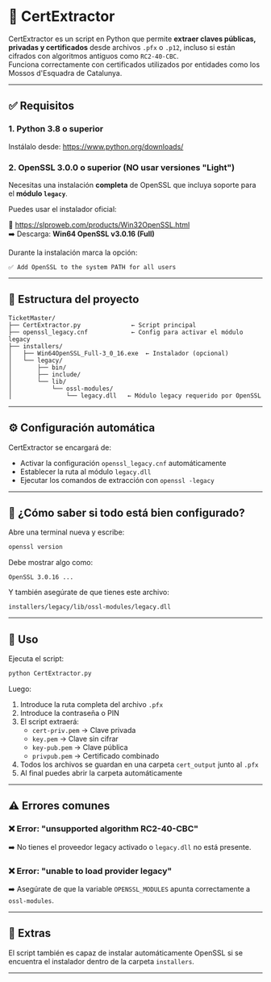
# 🔐 CertExtractor

CertExtractor es un script en Python que permite **extraer claves públicas, privadas y certificados** desde archivos `.pfx` o `.p12`, incluso si están cifrados con algoritmos antiguos como `RC2-40-CBC`.  
Funciona correctamente con certificados utilizados por entidades como los Mossos d'Esquadra de Catalunya.

---

## ✅ Requisitos

### 1. Python 3.8 o superior
Instálalo desde: https://www.python.org/downloads/

### 2. OpenSSL 3.0.0 o superior (NO usar versiones "Light")
Necesitas una instalación **completa** de OpenSSL que incluya soporte para el **módulo `legacy`**.

Puedes usar el instalador oficial:

🔗 https://slproweb.com/products/Win32OpenSSL.html  
➡️ Descarga: **Win64 OpenSSL v3.0.16 (Full)**

Durante la instalación marca la opción:
```
✅ Add OpenSSL to the system PATH for all users
```

---

## 📁 Estructura del proyecto

```
TicketMaster/
├── CertExtractor.py              ← Script principal
├── openssl_legacy.cnf            ← Config para activar el módulo legacy
├── installers/
│   ├── Win64OpenSSL_Full-3_0_16.exe  ← Instalador (opcional)
│   └── legacy/
│       ├── bin/
│       ├── include/
│       └── lib/
│           └── ossl-modules/
│               └── legacy.dll   ← Módulo legacy requerido por OpenSSL
```

---

## ⚙️ Configuración automática

CertExtractor se encargará de:
- Activar la configuración `openssl_legacy.cnf` automáticamente
- Establecer la ruta al módulo `legacy.dll`
- Ejecutar los comandos de extracción con `openssl -legacy`

---

## 🧪 ¿Cómo saber si todo está bien configurado?

Abre una terminal nueva y escribe:

```bash
openssl version
```

Debe mostrar algo como:

```
OpenSSL 3.0.16 ...
```

Y también asegúrate de que tienes este archivo:

```
installers/legacy/lib/ossl-modules/legacy.dll
```

---

## 🚀 Uso

Ejecuta el script:

```bash
python CertExtractor.py
```

Luego:
1. Introduce la ruta completa del archivo `.pfx`
2. Introduce la contraseña o PIN
3. El script extraerá:
   - `cert-priv.pem` → Clave privada
   - `key.pem` → Clave sin cifrar
   - `key-pub.pem` → Clave pública
   - `privpub.pem` → Certificado combinado
4. Todos los archivos se guardan en una carpeta `cert_output` junto al `.pfx`
5. Al final puedes abrir la carpeta automáticamente

---

## ⚠️ Errores comunes

### ❌ Error: "unsupported algorithm RC2-40-CBC"
➡️ No tienes el proveedor legacy activado o `legacy.dll` no está presente.

### ❌ Error: "unable to load provider legacy"
➡️ Asegúrate de que la variable `OPENSSL_MODULES` apunta correctamente a `ossl-modules`.

---

## 📌 Extras

El script también es capaz de instalar automáticamente OpenSSL si se encuentra el instalador dentro de la carpeta `installers`.

---
